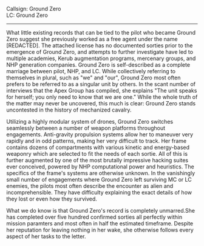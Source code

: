 
Callsign: Ground Zero<br>LC: Ground Zero

---

What little existing records that can be tied to the pilot who became Ground Zero suggest she previously worked as a free agent under the name \[REDACTED]. The attached license has no documented sorties prior to the emergence of Ground Zero, and attempts to further investigate have led to multiple academies, Kerub augmentation programs, mercenary groups, and NHP generation companies. Ground Zero is self-described as a complete marriage between pilot, NHP, and LC. While collectively referring to themselves in plural, such as "we" and "our", Ground Zero most often prefers to be referred to as a singular unit by others. In the scant number of interviews that the Apex Group has compiled, she explains "The unit speaks for herself; you only need to know that we are one." While the whole truth of the matter may never be uncovered, this much is clear: Ground Zero stands uncontested in the history of mechanized cavalry.

Utilizing a highly modular system of drones, Ground Zero switches seamlessly between a number of weapon platforms throughout engagements. Anti-gravity propulsion systems allow her to maneuver very rapidly and in odd patterns, making her very difficult to track. Her frame contains dozens of compartments with various kinetic and energy-based weaponry which are selected to fit the needs of each sortie. All of this is further augmented by one of the most brutally impressive hacking suites ever conceived, powered by NHP computational power and heuristics. The specifics of the frame's systems are otherwise unknown. In the vanishingly small number of engagements where Ground Zero left surviving MC or LC enemies, the pilots most often describe the encounter as alien and incomprehensible. They have difficulty explaining the exact details of how they lost or even how they survived.

What we do know is that Ground Zero's record is completely unmarred.She has completed over five hundred confirmed sorties all perfectly within mission paramters and most often in half the estimated timeframe. Despite her reputation for leaving nothing in her wake, she otherwise follows every aspect of her tasks to the letter.
